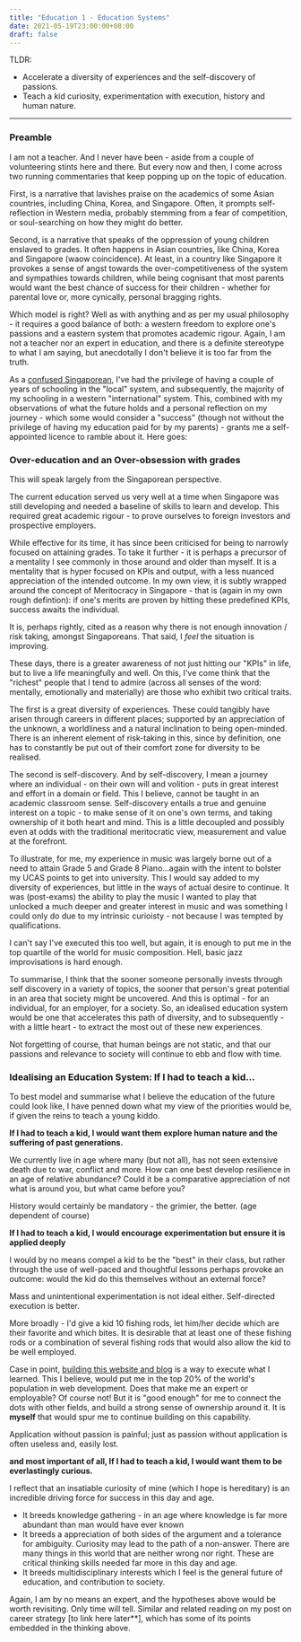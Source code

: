 ```yaml
---
title: "Education 1 - Education Systems"
date: 2021-05-19T23:00:00+08:00
draft: false
---
```


TLDR:

- Accelerate a diversity of experiences and the self-discovery of passions.
- Teach a kid curiosity, experimentation with execution, history and human nature.

---

### Preamble

I am not a teacher. And I never have been - aside from a couple of volunteering stints here and there. But every now and then, I come across two running commentaries that keep popping up on the topic of education.

First, is a narrative that lavishes praise on the academics of some Asian countries, including China, Korea, and Singapore. Often, it prompts self-reflection in Western media, probably stemming from a fear of competition, or soul-searching on how they might do better. 

Second, is a narrative that speaks of the oppression of young children enslaved to grades. It often happens in Asian countries, like China, Korea and Singapore (waow coincidence). At least, in a country like Singapore it provokes a sense of angst towards the over-competitiveness of the system and sympathies towards children, while being cognisant that most parents would want the best chance of success for their children - whether for parental love or, more cynically, personal bragging rights.

Which model is right? Well as with anything and as per my usual philosophy - it requires a good balance of both: a western freedom to explore one's passions and a eastern system that promotes academic rigour. Again, I am not a teacher nor an expert in education, and there is a definite stereotype to what I am saying, but anecdotally I don't believe it is too far from the truth.

As a [confused Singaporean]([https://www.makwaijun.com/blog/post4/), I've had the privilege of having a couple of years of schooling in the "local" system, and subsequently, the majority of my schooling in a western "international" system. This, combined with my observations of what the future holds and a personal reflection on my journey - which some would consider a "success" (though not without the privilege of having my education paid for by my parents) - grants me a self-appointed licence to ramble about it. Here goes:

### Over-education and an Over-obsession with grades

This will speak largely from the Singaporean perspective. 

The current education served us very well at a time when Singapore was still developing and needed a baseline of skills to learn and develop. This required great academic rigour - to prove ourselves to foreign investors and prospective employers. 

While effective for its time, it has since been criticised for being to narrowly focused on attaining grades. To take it further - it is perhaps a precursor of a mentality I see commonly in those around and older than myself. It is a mentality that is hyper focused on KPIs and output, with a less nuanced appreciation of the intended outcome.  In my own view, it is subtly wrapped around the concept of Meritocracy in Singapore - that is (again in my own rough defintion): if one's merits are proven by hitting these predefined KPIs, success awaits the individual.

It is, perhaps rightly, cited as a reason why there is not enough innovation / risk taking, amongst Singaporeans. That said, I *feel* the situation is improving.

These days, there is a greater awareness of not just hitting our "KPIs" in life, but to live a life meaningfully and well. On this, I've come think that the "richest" people that I tend to admire (across all senses of the word: mentally, emotionally and materially) are those who exhibit two critical traits. 

The first is a great diversity of experiences. These could tangibly have arisen through careers in different places; supported by an appreciation of the unknown, a worldliness and a natural inclination to being open-minded. There is an inherent element of risk-taking in this, since by definition, one has to constantly be put out of their comfort zone for diversity to be realised.

The second is self-discovery. And by self-discovery, I mean a journey where an individual - on their own will and volition - puts in great interest and effort in a domain or field. This I believe, cannot be taught in an academic classroom sense. Self-discovery entails a true and genuine interest on a topic - to make sense of it on one's own terms, and taking ownership of it both heart and mind. This is a little decoupled and possibly even at odds with the traditional meritocratic view, measurement and value at the forefront.

To illustrate, for me, my experience in music was largely borne out of a need to attain Grade 5 and Grade 8 Piano...again with the intent to bolster my UCAS points to get into university. This I would say added to my diversity of experiences, but little in the ways of actual desire to continue. It was (post-exams) the ability to play the music I wanted to play that unlocked a much deeper and greater interest in music and was something I could only do due to my intrinsic curioisty - not because I was tempted by qualifications. 

I can't say I've executed this too well, but again, it is enough to put me in the top quartile of the world for music composition. Hell, basic jazz improvisations is hard enough. 

To summarise, I think that the sooner someone personally invests through self discovery in a variety of topics, the sooner that person's great potential in an area that society might be uncovered. And this is optimal - for an individual, for an employer, for a society. So, an idealised education system would be one that accelerates this path of diversity, and to subsequently - with a little heart - to extract the most out of these new experiences.

Not forgetting of course, that human beings are not static, and that our passions and relevance to society will continue to ebb and flow with time.

### Idealising an Education System: If I had to teach a kid...

To best model and summarise what I believe the education of the future could look like, I have penned down what my view of the priorities would be, if given the reins to teach a young kiddo.

**If I had to teach a kid, I would want them explore human nature and the suffering of past generations.**

We currently live in age where many (but not all), has not seen extensive death due to war, conflict and more. How can one best develop resilience in an age of relative abundance? Could it be a comparative appreciation of not what is around you, but what came before you? 

History would certainly be mandatory - the grimier, the better. (age dependent of course)

**If I had to teach a kid, I would encourage experimentation but ensure it is applied deeply**

I would by no means compel a kid to be the "best" in their class, but rather through the use of well-paced and thoughtful lessons perhaps provoke an outcome:  would the kid do this themselves without an external force? 

Mass and unintentional experimentation is not ideal either. Self-directed execution is better.

More broadly - I'd give a kid 10 fishing rods, let him/her decide which are their favorite and which bites. It is desirable that at least one of these fishing rods or a combination of several fishing rods that would also allow the kid to be well employed.

Case in point, [building this website and blog](https://www.makwaijun.com/blog/post1/) is a way to execute what I learned. This I believe, would put me in the top 20% of the world's population in web development. Does that make me an expert or employable? Of course not! But it is "good enough" for me to connect the dots with other fields, and build a strong sense of ownership around it. It is **myself** that would spur me to continue building on this capability. 

Application without passion is painful; just as passion without application is often useless and, easily lost.

**and most important of all, If I had to teach a kid, I would want them to be everlastingly curious.**

I reflect that an insatiable curiosity of mine (which I hope is hereditary) is an incredible driving force for success in this day and age.

- It breeds knowledge gathering - in an age where knowledge is far more abundant than man would have ever known
- It breeds a appreciation of both sides of the argument and a tolerance for ambiguity. Curiosity may lead to the path of a non-answer. There are many things in this world that are neither wrong nor right. These are critical thinking skills needed far more in this day and age. 
- It breeds multidisciplinary interests which I feel is the general future of education, and contribution to society. 

Again, I am by no means an expert, and the hypotheses above would be worth revisiting. Only time will tell. Similar and related reading on my post on career strategy [to link here later**], which has some of its points embedded in the thinking above. 